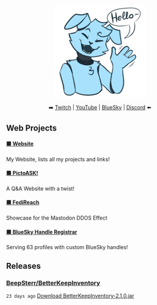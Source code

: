 
<p align="center">
  <img width="250" src="/assets/wave.png">
</p>

<p align="center">
    ➡️ <a href="https://pooltoy.media/twitch">Twitch</a> |
    <a href="https://pooltoy.media/yt">YouTube</a> |
    <a href="https://bsky.app/profile/did:plc:fuos6tklyozmefygjota4enw">BlueSky</a> |
    <a href="https://leafcat.live/discord">Discord</a> ⬅️
</p>

## Web Projects
#### [🟩 Website](https://pooltoy.media)

My Website, lists all my projects and links!
#### [🟩 PictoASK!](https://pictoask.net)

A Q&A Website with a twist!
#### [🟩 FediReach](https://fedireach.beepsterr.com/)

Showcase for the Mastodon DDOS Effect
#### [🟩 BlueSky Handle Registrar](https://barking.party)

Serving 63 profiles with custom BlueSky handles!

## Releases
### [BeepSterr/BetterKeepInventory](https://github.com/BeepSterr/BetterKeepInventory)

`23 days ago` [Download BetterKeepInventory-2.1.0.jar](https://github.com/BeepSterr/BetterKeepInventory/releases/download/v2.1.0/BetterKeepInventory-2.1.0.jar)

